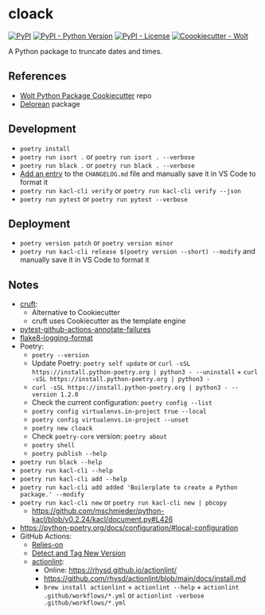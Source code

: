 # cloack

[![PyPI](https://img.shields.io/pypi/v/cloack?style=flat-square)](https://pypi.python.org/pypi/cloack/)
[![PyPI - Python Version](https://img.shields.io/pypi/pyversions/cloack?style=flat-square)](https://pypi.python.org/pypi/cloack/)
[![PyPI - License](https://img.shields.io/pypi/l/cloack?style=flat-square)](https://pypi.python.org/pypi/cloack/)
[![Coookiecutter - Wolt](https://img.shields.io/badge/cookiecutter-Wolt-00c2e8?style=flat-square&logo=cookiecutter&logoColor=D4AA00&link=https://github.com/woltapp/wolt-python-package-cookiecutter)](https://github.com/woltapp/wolt-python-package-cookiecutter)

A Python package to truncate dates and times.

## References

- [Wolt Python Package Cookiecutter](https://github.com/woltapp/wolt-python-package-cookiecutter) repo
- [Delorean](https://delorean.readthedocs.io/en/latest/) package

## Development

- `poetry install`
- `poetry run isort .` or `poetry run isort . --verbose`
- `poetry run black .` or `poetry run black . --verbose`
- [Add an entry](https://github.com/mschmieder/python-kacl#add-an-entry-to-an-unreleased-section) to the `CHANGELOG.md` file and manually save it in VS Code to format it
- `poetry run kacl-cli verify` or `poetry run kacl-cli verify --json`
- `poetry run pytest` or `poetry run pytest --verbose`

## Deployment

- `poetry version patch` or `poetry version minor`
- `poetry run kacl-cli release $(poetry version --short) --modify` and manually save it in VS Code to format it

## Notes

- [cruft](https://cruft.github.io/cruft/):
  - Alternative to Cookiecutter
  - cruft uses Cookiecutter as the template engine
- [pytest-github-actions-annotate-failures](https://github.com/utgwkk/pytest-github-actions-annotate-failures)
- [flake8-logging-format](https://github.com/globality-corp/flake8-logging-format)
- Poetry:
  - `poetry --version`
  - Update Poetry: `poetry self update` or `curl -sSL https://install.python-poetry.org | python3 - --uninstall` + `curl -sSL https://install.python-poetry.org | python3 -`
  - `curl -sSL https://install.python-poetry.org | python3 - --version 1.2.0`
  - Check the current configuration: `poetry config --list`
  - `poetry config virtualenvs.in-project true --local`
  - `poetry config virtualenvs.in-project --unset`
  - `poetry new cloack`
  - Check `poetry-core` version: `poetry about`
  - `poetry shell`
  - `poetry publish --help`
- `poetry run black --help`
- `poetry run kacl-cli --help`
- `poetry run kacl-cli add --help`
- `poetry run kacl-cli add added 'Boilerplate to create a Python package.' --modify`
- `poetry run kacl-cli new` or `poetry run kacl-cli new | pbcopy`
  - https://github.com/mschmieder/python-kacl/blob/v0.2.24/kacl/document.py#L426
- https://python-poetry.org/docs/configuration/#local-configuration
- GitHub Actions:
  - [Relies-on](https://github.com/hadialqattan/relies-on)
  - [Detect and Tag New Version](https://github.com/salsify/action-detect-and-tag-new-version)
  - [actionlint](https://github.com/rhysd/actionlint):
    - Online: https://rhysd.github.io/actionlint/
    - https://github.com/rhysd/actionlint/blob/main/docs/install.md
    - `brew install actionlint` + `actionlint --help` + `actionlint .github/workflows/*.yml` or `actionlint -verbose .github/workflows/*.yml`
